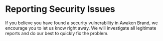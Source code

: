 # Reporting Security Issues
If you believe you have found a security vulnerability in Awaken Brand, we encourage you to let us know right away. We will investigate all legitimate reports and do our best to quickly fix the problem.

